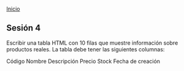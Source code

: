 <!-- No borrar o modificar -->
[Inicio](./index.md)

## Sesión 4


<!-- Su documentación aquí -->


Escribir una tabla HTML con 10 filas que muestre información sobre productos reales. La tabla debe tener las siguientes columnas:

Código
Nombre
Descripción
Precio
Stock
Fecha de creación







